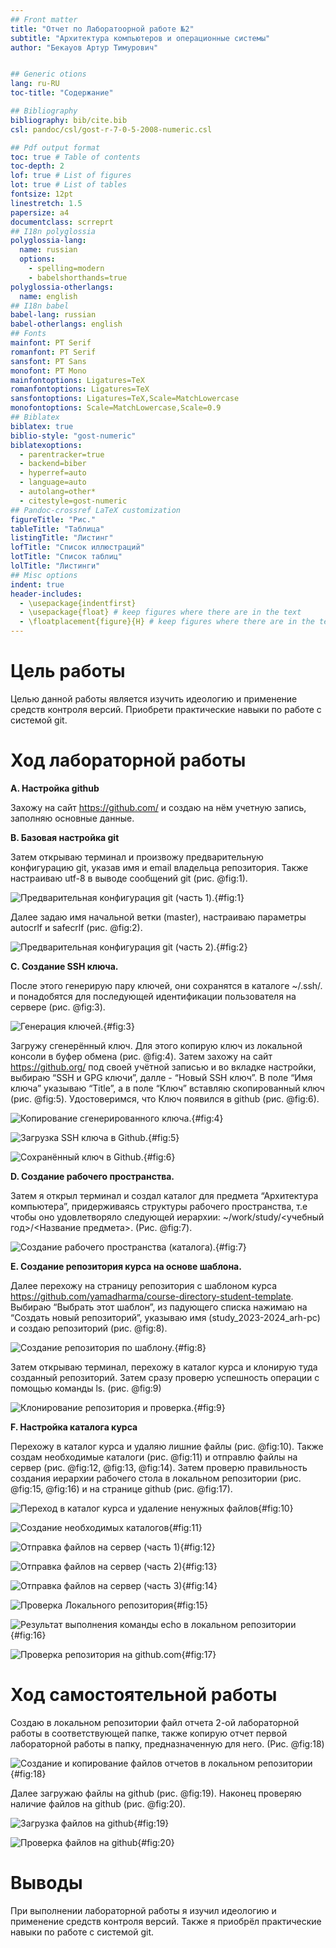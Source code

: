 ```yaml
---
## Front matter
title: "Отчет по Лаборатоорной работе №2"
subtitle: "Архитектура компьютеров и операционные системы"
author: "Бекауов Артур Тимурович"


## Generic otions
lang: ru-RU
toc-title: "Содержание"

## Bibliography
bibliography: bib/cite.bib
csl: pandoc/csl/gost-r-7-0-5-2008-numeric.csl

## Pdf output format
toc: true # Table of contents
toc-depth: 2
lof: true # List of figures
lot: true # List of tables
fontsize: 12pt
linestretch: 1.5
papersize: a4
documentclass: scrreprt
## I18n polyglossia
polyglossia-lang:
  name: russian
  options:
	- spelling=modern
	- babelshorthands=true
polyglossia-otherlangs:
  name: english
## I18n babel
babel-lang: russian
babel-otherlangs: english
## Fonts
mainfont: PT Serif
romanfont: PT Serif
sansfont: PT Sans
monofont: PT Mono
mainfontoptions: Ligatures=TeX
romanfontoptions: Ligatures=TeX
sansfontoptions: Ligatures=TeX,Scale=MatchLowercase
monofontoptions: Scale=MatchLowercase,Scale=0.9
## Biblatex
biblatex: true
biblio-style: "gost-numeric"
biblatexoptions:
  - parentracker=true
  - backend=biber
  - hyperref=auto
  - language=auto
  - autolang=other*
  - citestyle=gost-numeric
## Pandoc-crossref LaTeX customization
figureTitle: "Рис."
tableTitle: "Таблица"
listingTitle: "Листинг"
lofTitle: "Список иллюстраций"
lotTitle: "Список таблиц"
lolTitle: "Листинги"
## Misc options
indent: true
header-includes:
  - \usepackage{indentfirst}
  - \usepackage{float} # keep figures where there are in the text
  - \floatplacement{figure}{H} # keep figures where there are in the text
---
```



# Цель работы

Целью данной работы является изучить идеологию и применение средств контроля версий. Приобрети практические навыки по работе с системой git.

# Ход лабораторной работы

**А. Настройка github**

Захожу на сайт https://github.com/ и создаю на нём учетную запись, заполняю основные данные. 

**B. Базовая настройка git**

Затем открываю терминал и произвожу предварительную конфигурацию git, указав имя и email владельца репозитория. Также настраиваю utf-8 в выводе сообщений git (рис. @fig:1).

![Предварительная конфигурация git (часть 1).](image/Рис_1.png){#fig:1}

Далее задаю имя начальной ветки (master), настраиваю параметры autocrlf и safecrlf (рис. @fig:2).

![Предварительная конфигурация git (часть 2).](image/Рис_2.png){#fig:2}

**С. Создание SSH ключа.**

 После этого генерирую пару ключей, они сохранятся в каталоге ~/.ssh/. и понадобятся для последующей идентификации пользователя на сервере (рис. @fig:3). 

![Генерация ключей.](image/Рис_3.png){#fig:3}

Загружу сгенерённый ключ. Для этого копирую ключ из локальной консоли в буфер обмена (рис. @fig:4). Затем захожу на сайт https://github.org/ под своей учётной записью и во вкладке настройки, выбираю “SSH и GPG ключи”, далле - “Новый SSH ключ”. В поле “Имя ключа” указываю “Title”, а в поле “Ключ” вставляю скопированный ключ (рис. @fig:5). Удостоверимся, что Ключ появился в github (рис. @fig:6). 

![Копирование сгенерированного ключа.](image/Рис_4.png){#fig:4}

![Загрузка SSH ключа в Github.](image/Рис_5.png){#fig:5}

![Сохранённый ключ в Github.](image/Рис_6.png){#fig:6}

**D. Создание рабочего пространства.**

Затем я открыл терминал и создал каталог для предмета “Архитектура компьютера”, придерживаясь структуры рабочего пространства, т.е чтобы оно удовлетворяло следующей иерархии: ~/work/study/<учебный год>/<Название предмета>. (Рис. @fig:7).

![Создание рабочего пространства (каталога).](image/Рис_7.png){#fig:7}

**Е. Создание репозитория курса на основе шаблона.**

Далее перехожу на страницу репозитория с шаблоном курса https://github.com/yamadharma/course-directory-student-template. Выбираю “Выбрать этот шаблон”, из падующего списка нажимаю на “Создать новый репозиторий”, указываю имя (study_2023-2024_arh-pc) и создаю репозиторий (рис. @fig:8).

![Создание репозитория по шаблону.](image/Рис_8.png){#fig:8}

Затем открываю терминал, перехожу в каталог курса и клонирую туда созданный репозиторий. Затем сразу проверю успешность операции с помощью команды ls. (рис. @fig:9)

![Клонирование репозитория и проверка.](image/Рис_9.png){#fig:9}

**F. Настройка каталога курса**

Перехожу в каталог курса и удаляю лишние файлы (рис. @fig:10). Также создам необходимые каталоги (рис. @fig:11) и отправлю файлы на сервер (рис. @fig:12, @fig:13, @fig:14). Затем проверю правильность создания иерархии рабочего стола в локальном репозитории (рис. @fig:15, @fig:16) и на странице github (рис. @fig:17).

![Переход в каталог курса и удаление ненужных файлов](image/Рис_10.png){#fig:10}

![Создание необходимых каталогов](image/Рис_11.png){#fig:11}

![Отправка файлов на сервер (часть 1)](image/Рис_12.png){#fig:12}

![Отправка файлов на сервер (часть 2)](image/Рис_13.png){#fig:13}

![Отправка файлов на сервер (часть 3)](image/Рис_14.png){#fig:14}

![Проверка Локального репозитория](image/Рис_15.png){#fig:15}

![Результат выполнения команды echo в локальном репозитории](image/Рис_16.png){#fig:16}

![Проверка репозитория на github.com](image/Рис_17.png){#fig:17}

# Ход самостоятельной работы

Создаю в локальном репозитории файл отчета 2-ой лабораторной работы в соответствующей папке, также копирую отчет первой лабораторной работы в папку, предназначенную для него. (Рис. @fig:18)

![Создание и копирование файлов отчетов в локальном репозитории](image/Рис_18.png){#fig:18}

Далее загружаю файлы на github (рис. @fig:19). Наконец проверяю наличие файлов на github (рис. @fig:20).

![Загрузка файлов на github](image/Рис_19.png){#fig:19}

![Проверка файлов на github](image/Рис_20.png){#fig:20}

# Выводы

При выполнении лабораторной работы я изучил идеологию и применение средств контроля версий. Также я приобрёл практические навыки по работе с системой git.

